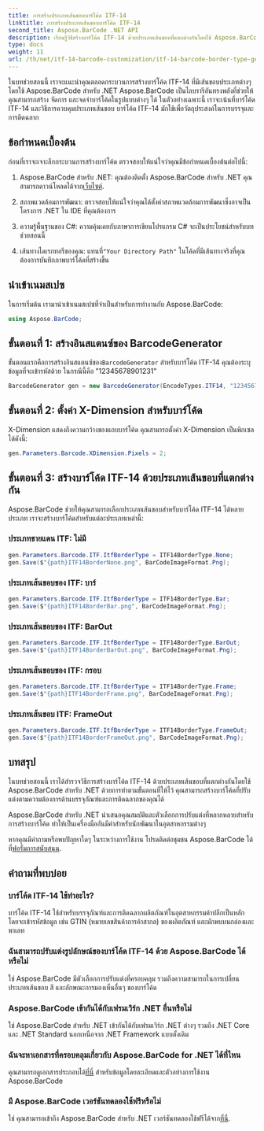 ```yaml
---
title: การสร้างประเภทเส้นขอบบาร์โค้ด ITF-14
linktitle: การสร้างประเภทเส้นขอบบาร์โค้ด ITF-14
second_title: Aspose.BarCode .NET API
description: เรียนรู้วิธีสร้างบาร์โค้ด ITF-14 ด้วยประเภทเส้นขอบที่แตกต่างกันโดยใช้ Aspose.BarCode สำหรับ .NET ปรับแต่งบรรจุภัณฑ์และการติดฉลากของคุณได้อย่างง่ายดาย
type: docs
weight: 11
url: /th/net/itf-14-barcode-customization/itf-14-barcode-border-type-generation/
---
```


ในบทช่วยสอนนี้ เราจะแนะนำคุณตลอดกระบวนการสร้างบาร์โค้ด ITF-14 ที่มีเส้นขอบประเภทต่างๆ โดยใช้ Aspose.BarCode สำหรับ .NET Aspose.BarCode เป็นไลบรารีอันทรงพลังที่ช่วยให้คุณสามารถสร้าง จัดการ และจดจำบาร์โค้ดในรูปแบบต่างๆ ได้ ในตัวอย่างเฉพาะนี้ เราจะเน้นที่บาร์โค้ด ITF-14 และวิธีการควบคุมประเภทเส้นขอบ บาร์โค้ด ITF-14 มักใช้เพื่อวัตถุประสงค์ในการบรรจุและการติดฉลาก

## ข้อกำหนดเบื้องต้น

ก่อนที่เราจะเจาะลึกกระบวนการสร้างบาร์โค้ด ตรวจสอบให้แน่ใจว่าคุณมีข้อกำหนดเบื้องต้นต่อไปนี้:

1.  Aspose.BarCode สำหรับ .NET: คุณต้องติดตั้ง Aspose.BarCode สำหรับ .NET คุณสามารถดาวน์โหลดได้จาก[เว็บไซต์](https://releases.aspose.com/barcode/net/).

2. สภาพแวดล้อมการพัฒนา: ตรวจสอบให้แน่ใจว่าคุณได้ตั้งค่าสภาพแวดล้อมการพัฒนาซึ่งอาจเป็นโครงการ .NET ใน IDE ที่คุณต้องการ

3. ความรู้พื้นฐานของ C#: ความคุ้นเคยกับภาษาการเขียนโปรแกรม C# จะเป็นประโยชน์สำหรับบทช่วยสอนนี้

4.  เส้นทางไดเรกทอรีของคุณ: แทนที่`"Your Directory Path"` ในโค้ดที่มีเส้นทางจริงที่คุณต้องการบันทึกภาพบาร์โค้ดที่สร้างขึ้น

## นำเข้าเนมสเปซ

ในการเริ่มต้น เรามานำเข้าเนมสเปซที่จำเป็นสำหรับการทำงานกับ Aspose.BarCode:

```csharp
using Aspose.BarCode;
```

## ขั้นตอนที่ 1: สร้างอินสแตนซ์ของ BarcodeGenerator

 ขั้นตอนแรกคือการสร้างอินสแตนซ์ของ`BarcodeGenerator` สำหรับบาร์โค้ด ITF-14 คุณต้องระบุข้อมูลที่จะเข้ารหัสด้วย ในกรณีนี้คือ "12345678901231"

```csharp
BarcodeGenerator gen = new BarcodeGenerator(EncodeTypes.ITF14, "12345678901231");
```

## ขั้นตอนที่ 2: ตั้งค่า X-Dimension สำหรับบาร์โค้ด

X-Dimension แสดงถึงความกว้างของแถบบาร์โค้ด คุณสามารถตั้งค่า X-Dimension เป็นพิกเซลได้ดังนี้:

```csharp
gen.Parameters.Barcode.XDimension.Pixels = 2;
```

## ขั้นตอนที่ 3: สร้างบาร์โค้ด ITF-14 ด้วยประเภทเส้นขอบที่แตกต่างกัน

Aspose.BarCode ช่วยให้คุณสามารถเลือกประเภทเส้นขอบสำหรับบาร์โค้ด ITF-14 ได้หลายประเภท เราจะสร้างบาร์โค้ดสำหรับแต่ละประเภทเหล่านี้:

### ประเภทชายแดน ITF: ไม่มี

```csharp
gen.Parameters.Barcode.ITF.ItfBorderType = ITF14BorderType.None;
gen.Save($"{path}ITF14BorderNone.png", BarCodeImageFormat.Png);
```

### ประเภทเส้นขอบของ ITF: บาร์

```csharp
gen.Parameters.Barcode.ITF.ItfBorderType = ITF14BorderType.Bar;
gen.Save($"{path}ITF14BorderBar.png", BarCodeImageFormat.Png);
```

### ประเภทเส้นขอบของ ITF: BarOut

```csharp
gen.Parameters.Barcode.ITF.ItfBorderType = ITF14BorderType.BarOut;
gen.Save($"{path}ITF14BorderBarOut.png", BarCodeImageFormat.Png);
```

### ประเภทเส้นขอบของ ITF: กรอบ

```csharp
gen.Parameters.Barcode.ITF.ItfBorderType = ITF14BorderType.Frame;
gen.Save($"{path}ITF14BorderFrame.png", BarCodeImageFormat.Png);
```

### ประเภทเส้นขอบ ITF: FrameOut

```csharp
gen.Parameters.Barcode.ITF.ItfBorderType = ITF14BorderType.FrameOut;
gen.Save($"{path}ITF14BorderFrameOut.png", BarCodeImageFormat.Png);
```

## บทสรุป

ในบทช่วยสอนนี้ เราได้สำรวจวิธีการสร้างบาร์โค้ด ITF-14 ด้วยประเภทเส้นขอบที่แตกต่างกันโดยใช้ Aspose.BarCode สำหรับ .NET ด้วยการทำตามขั้นตอนที่ให้ไว้ คุณสามารถสร้างบาร์โค้ดที่ปรับแต่งตามความต้องการด้านบรรจุภัณฑ์และการติดฉลากของคุณได้

Aspose.BarCode สำหรับ .NET นำเสนอคุณสมบัติและตัวเลือกการปรับแต่งที่หลากหลายสำหรับการสร้างบาร์โค้ด ทำให้เป็นเครื่องมืออันมีค่าสำหรับนักพัฒนาในอุตสาหกรรมต่างๆ

 หากคุณมีคำถามหรือพบปัญหาใดๆ ในระหว่างการใช้งาน โปรดติดต่อชุมชน Aspose.BarCode ได้ที่[ฟอรั่มการสนับสนุน](https://forum.aspose.com/c/barcode/13).

## คำถามที่พบบ่อย

### บาร์โค้ด ITF-14 ใช้ทำอะไร?
บาร์โค้ด ITF-14 ใช้สำหรับบรรจุภัณฑ์และการติดฉลากผลิตภัณฑ์ในอุตสาหกรรมค้าปลีกเป็นหลัก โดยจะเข้ารหัสข้อมูล เช่น GTIN (หมายเลขสินค้าการค้าสากล) ของผลิตภัณฑ์ และมักพบบนกล่องและพาเลท

### ฉันสามารถปรับแต่งรูปลักษณ์ของบาร์โค้ด ITF-14 ด้วย Aspose.BarCode ได้หรือไม่
ใช่ Aspose.BarCode มีตัวเลือกการปรับแต่งที่ครอบคลุม รวมถึงความสามารถในการเปลี่ยนประเภทเส้นขอบ สี และลักษณะการมองเห็นอื่นๆ ของบาร์โค้ด

### Aspose.BarCode เข้ากันได้กับเฟรมเวิร์ก .NET อื่นหรือไม่
ใช่ Aspose.BarCode สำหรับ .NET เข้ากันได้กับเฟรมเวิร์ก .NET ต่างๆ รวมถึง .NET Core และ .NET Standard นอกเหนือจาก .NET Framework แบบดั้งเดิม

### ฉันจะหาเอกสารที่ครอบคลุมเกี่ยวกับ Aspose.BarCode for .NET ได้ที่ไหน
 คุณสามารถดูเอกสารประกอบได้[ที่นี่](https://reference.aspose.com/barcode/net/) สำหรับข้อมูลโดยละเอียดและตัวอย่างการใช้งาน Aspose.BarCode

### มี Aspose.BarCode เวอร์ชันทดลองใช้ฟรีหรือไม่
ใช่ คุณสามารถเข้าถึง Aspose.BarCode สำหรับ .NET เวอร์ชันทดลองใช้ฟรีได้จาก[ที่นี่](https://releases.aspose.com/).
